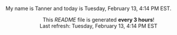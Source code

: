 My name is Tanner and today is Tuesday, February 13, 4:14 PM EST.

<p align="center">This <i>README</i> file is generated <b>every 3 hours</b>!</br>Last refresh: Tuesday, February 13, 4:14 PM EST<br /></p>
